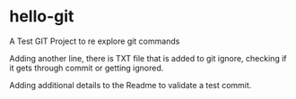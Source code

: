 # hello-git
A Test GIT Project to re explore git commands

Adding another line, there is TXT file that is added to git ignore, checking if it gets through commit or getting ignored.

Adding additional details to the Readme to validate a test commit.
